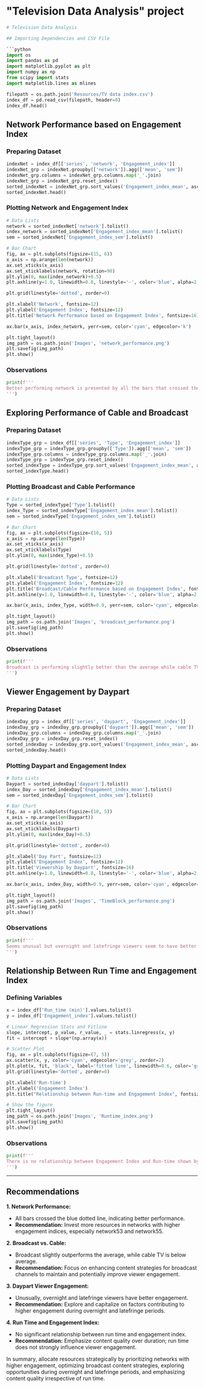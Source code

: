  # "Television Data Analysis" project

```python
# Television Data Analysis

## Importing Dependencies and CSV File

```python
import os
import pandas as pd
import matplotlib.pyplot as plt
import numpy as np
from scipy import stats
import matplotlib.lines as mlines

filepath = os.path.join('Resources/TV data index.csv')
index_df = pd.read_csv(filepath, header=0) 
index_df.head()
```

## Network Performance based on Engagement Index

### Preparing Dataset

```python
indexNet = index_df[['series', 'network', 'Engagement_index']]
indexNet_grp = indexNet.groupby(['network']).agg(['mean', 'sem'])
indexNet_grp.columns = indexNet_grp.columns.map('_'.join)
indexNet_grp = indexNet_grp.reset_index()
sorted_indexNet = indexNet_grp.sort_values('Engagement_index_mean', ascending=False)
sorted_indexNet.head()
```

### Plotting Network and Engagement Index

```python
# Data Lists
network = sorted_indexNet['network'].tolist()
index_network = sorted_indexNet['Engagement_index_mean'].tolist()
sem = sorted_indexNet['Engagement_index_sem'].tolist()

# Bar Chart
fig, ax = plt.subplots(figsize=(15, 6))
x_axis = np.arange(len(network))
ax.set_xticks(x_axis)
ax.set_xticklabels(network, rotation=90)
plt.ylim(0, max(index_network)+0.5)
plt.axhline(y=1.0, linewidth=0.8, linestyle='-', color='blue', alpha=2, zorder=0)

plt.grid(linestyle='dotted', zorder=0)

plt.xlabel('Network', fontsize=12)
plt.ylabel('Engagement Index', fontsize=12)
plt.title('Network Performance based on Engagement Index', fontsize=16)

ax.bar(x_axis, index_network, yerr=sem, color='cyan', edgecolor='k')

plt.tight_layout()
img_path = os.path.join('Images', 'network_performance.png')
plt.savefig(img_path)
plt.show()
```

### Observations

```python
print(f'''
Better performing network is presented by all the bars that crossed the blue dotted line
''')
```

## Exploring Performance of Cable and Broadcast

### Preparing Dataset

```python
indexType_grp = index_df[['series', 'Type', 'Engagement_index']]
indexType_grp = indexType_grp.groupby(['Type']).agg(['mean', 'sem'])
indexType_grp.columns = indexType_grp.columns.map('_'.join)
indexType_grp = indexType_grp.reset_index()
sorted_indexType = indexType_grp.sort_values('Engagement_index_mean', ascending=False)
sorted_indexType.head()
```

### Plotting Broadcast and Cable Performance

```python
# Data Lists
Type = sorted_indexType['Type'].tolist()
index_Type = sorted_indexType['Engagement_index_mean'].tolist()
sem = sorted_indexType['Engagement_index_sem'].tolist()

# Bar Chart
fig, ax = plt.subplots(figsize=(10, 5))
x_axis = np.arange(len(Type))
ax.set_xticks(x_axis)
ax.set_xticklabels(Type)
plt.ylim(0, max(index_Type)+0.5)

plt.grid(linestyle='dotted', zorder=0)

plt.xlabel('Broadcast Type', fontsize=12)
plt.ylabel('Engagement Index', fontsize=12)
plt.title('Broadcast/Cable Performance based on Engagement Index', fontsize=16)
plt.axhline(y=1.0, linewidth=0.8, linestyle='-', color='blue', alpha=2, zorder=0)

ax.bar(x_axis, index_Type, width=0.9, yerr=sem, color='cyan', edgecolor='k')

plt.tight_layout()
img_path = os.path.join('Images', 'broadcast_performance.png')
plt.savefig(img_path)
plt.show()
```

### Observations

```python
print(f'''
Broadcast is performing slightly better than the average while cable TV is below average
''')
```

## Viewer Engagement by Daypart

### Preparing Dataset

```python
indexDay_grp = index_df[['series', 'daypart', 'Engagement_index']]
indexDay_grp = indexDay_grp.groupby(['daypart']).agg(['mean', 'sem'])
indexDay_grp.columns = indexDay_grp.columns.map('_'.join)
indexDay_grp = indexDay_grp.reset_index()
sorted_indexDay = indexDay_grp.sort_values('Engagement_index_mean', ascending=False)
sorted_indexDay.head()
```

### Plotting Daypart and Engagement Index

```python
# Data Lists
Daypart = sorted_indexDay['daypart'].tolist()
index_Day = sorted_indexDay['Engagement_index_mean'].tolist()
sem = sorted_indexDay['Engagement_index_sem'].tolist()

# Bar Chart
fig, ax = plt.subplots(figsize=(10, 5))
x_axis = np.arange(len(Daypart))
ax.set_xticks(x_axis)
ax.set_xticklabels(Daypart)
plt.ylim(0, max(index_Day)+0.5)

plt.grid(linestyle='dotted', zorder=0)

plt.xlabel('Day Part', fontsize=12)
plt.ylabel('Engagement Index', fontsize=12)
plt.title('Viewership by Daypart', fontsize=16)
plt.axhline(y=1.0, linewidth=0.8, linestyle='-', color='blue', alpha=2, zorder=0)

ax.bar(x_axis, index_Day, width=0.9, yerr=sem, color='cyan', edgecolor='k')

plt.tight_layout()
img_path = os.path.join('Images', 'TimeBlock_performance.png')
plt.savefig(img_path)
plt.show()
```

### Observations

```python
print(f'''
Seems unusual but overnight and latefringe viewers seem to have better viewer engagement than other day-time periods
''')
```

## Relationship Between Run Time and Engagement Index

### Defining Variables

```python
x = index_df['Run_time (min)'].values.tolist()
y = index_df['Engagement_index'].values.tolist()

# Linear Regression Stats and Fitline
slope, intercept, p_value, r_value, _ = stats.linregress(x, y)
fit = intercept + slope*(np.array(x))

# Scatter Plot
fig, ax = plt.subplots(figsize=(7, 5))
ax.scatter(x, y, color='cyan', edgecolor='grey', zorder=2)
plt.plot(x, fit, 'black', label='fitted line', linewidth=0.6, color='grey')
plt.grid(linestyle='dotted', zorder=0)

plt.xlabel('Run-time')
plt.ylabel('Engagement Index')
plt.title("Relationship between Run-time and Engagement Index", fontsize=16)

# Show the figure
plt.tight_layout()
img_path = os.path.join('Images', 'Runtime_index.png')
plt.savefig(img_path)
plt.show()
```

### Observations

```python
print(f'''
There is no relationship between Engagement Index and Run-time shown by r2_value = {r_value**2}
''')
```

***
## Recommendations

**1. Network Performance:**
   - All bars crossed the blue dotted line, indicating better performance.
   - **Recommendation:** Invest more resources in networks with higher engagement indices, especially network53 and network55.

**2. Broadcast vs. Cable:**
   - Broadcast slightly outperforms the average, while cable TV is below average.
   - **Recommendation:** Focus on enhancing content strategies for broadcast channels to maintain and potentially improve viewer engagement.

**3. Daypart Viewer Engagement:**
   - Unusually, overnight and latefringe viewers have better engagement.
   - **Recommendation:** Explore and capitalize on factors contributing to higher engagement during overnight and latefringe periods.

**4. Run Time and Engagement Index:**
   - No significant relationship between run time and engagement index.
   - **Recommendation:** Emphasize content quality over duration; run time does not strongly influence viewer engagement.

In summary, allocate resources strategically by prioritizing networks with higher engagement, optimizing broadcast content strategies, exploring opportunities during overnight and latefringe periods, and emphasizing content quality irrespective of run time.
